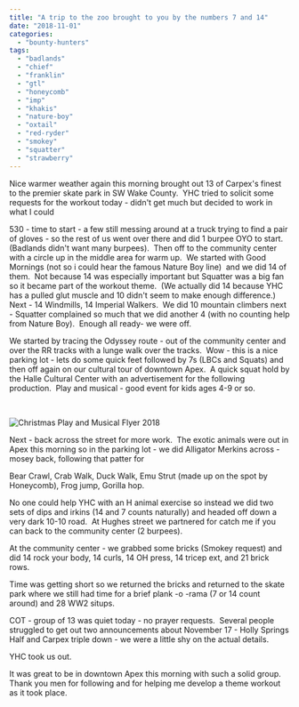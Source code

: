 ```yaml
---
title: "A trip to the zoo brought to you by the numbers 7 and 14"
date: "2018-11-01"
categories: 
  - "bounty-hunters"
tags: 
  - "badlands"
  - "chief"
  - "franklin"
  - "gtl"
  - "honeycomb"
  - "imp"
  - "khakis"
  - "nature-boy"
  - "oxtail"
  - "red-ryder"
  - "smokey"
  - "squatter"
  - "strawberry"
---
```


Nice warmer weather again this morning brought out 13 of Carpex's finest to the premier skate park in SW Wake County.  YHC tried to solicit some requests for the workout today - didn't get much but decided to work in what I could

530 - time to start - a few still messing around at a truck trying to find a pair of gloves - so the rest of us went over there and did 1 burpee OYO to start.  (Badlands didn't want many burpees).  Then off to the community center with a circle up in the middle area for warm up.  We started with Good Mornings (not so i could hear the famous Nature Boy line)  and we did 14 of them.  Not because 14 was especially important but Squatter was a big fan so it became part of the workout theme.  (We actually did 14 because YHC has a pulled glut muscle and 10 didn't seem to make enough difference.)  Next - 14 Windmills, 14 Imperial Walkers.  We did 10 mountain climbers next - Squatter complained so much that we did another 4 (with no counting help from Nature Boy).  Enough all ready- we were off.

We started by tracing the Odyssey route - out of the community center and over the RR tracks with a lunge walk over the tracks.  Wow - this is a nice parking lot - lets do some quick feet followed by 7s (LBCs and Squats) and then off again on our cultural tour of downtown Apex.  A quick squat hold by the Halle Cultural Center with an advertisement for the following production.  Play and musical - good event for kids ages 4-9 or so.

 

![Christmas Play and Musical Flyer 2018](http://www.thehalle.org/ImageRepository/Document?documentID=25313)

Next - back across the street for more work.  The exotic animals were out in Apex this morning so in the parking lot - we did Alligator Merkins across - mosey back, following that patter for

Bear Crawl, Crab Walk, Duck Walk, Emu Strut (made up on the spot by Honeycomb), Frog jump, Gorilla hop.

No one could help YHC with an H animal exercise so instead we did two sets of dips and irkins (14 and 7 counts naturally) and headed off down a very dark 10-10 road.  At Hughes street we partnered for catch me if you can back to the community center (2 burpees).

At the community center - we grabbed some bricks (Smokey request) and did 14 rock your body, 14 curls, 14 OH press, 14 tricep ext, and 21 brick rows.

Time was getting short so we returned the bricks and returned to the skate park where we still had time for a brief plank -o -rama (7 or 14 count around) and 28 WW2 situps.

COT - group of 13 was quiet today - no prayer requests.  Several people struggled to get out two announcements about November 17 - Holly Springs Half and Carpex triple down - we were a little shy on the actual details.

YHC took us out.

It was great to be in downtown Apex this morning with such a solid group.  Thank you men for following and for helping me develop a theme workout as it took place.

